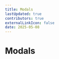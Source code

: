 ```yaml
---
title: Modals
lastUpdated: true
contributors: true
externalLinkIcon: false
date: 2025-05-08
---
```

# Modals